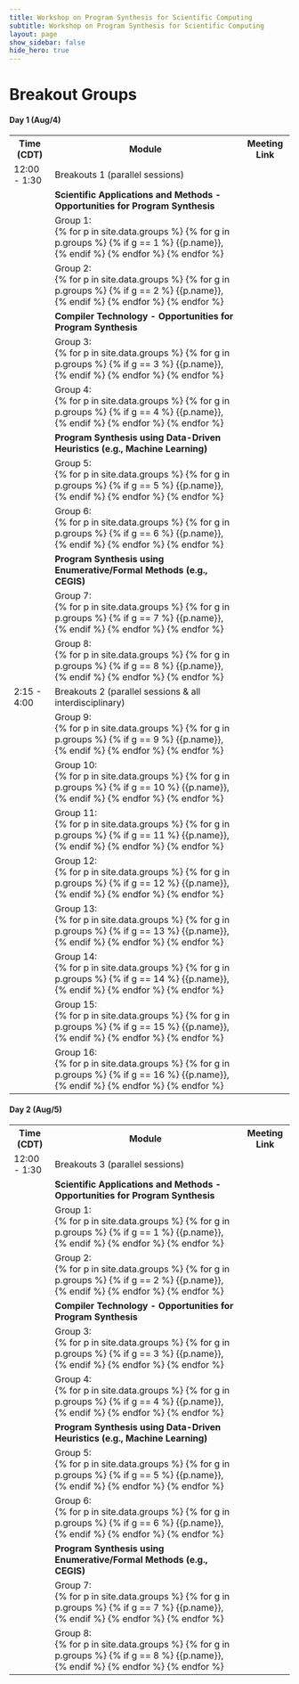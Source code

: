 ```yaml
---
title: Workshop on Program Synthesis for Scientific Computing
subtitle: Workshop on Program Synthesis for Scientific Computing
layout: page
show_sidebar: false
hide_hero: true
---
```

 
# Breakout Groups

#### Day 1 (Aug/4)

<table style="width:100%">
  <tr>
    <th>Time (CDT)</th>
    <th>Module</th>
    <th>Meeting Link</th>
  </tr>
  
  <tr>
    <td>12:00 - 1:30</td> <td>Breakouts 1 (parallel sessions)</td> <td> </td>
  </tr>
  
  <tr>
    <td> </td> <td><b>Scientific Applications and Methods - Opportunities for Program Synthesis</b></td> <td> </td>
  </tr>
  
  <tr> <td> </td> <td>Group 1: <br />
  {% for p in site.data.groups %}
  {% for g in p.groups %}
          {% if g == 1 %}
  {{p.name}},
          {% endif %}
  {% endfor %}
  {% endfor %}
  </td> 
  <td> </td>
  </tr>
  
  <tr> <td> </td> <td>Group 2: <br />
  {% for p in site.data.groups %}
  {% for g in p.groups %}
          {% if g == 2 %}
  {{p.name}},
          {% endif %}
  {% endfor %}
  {% endfor %}
  </td> 
  <td> </td>
  </tr>
  
  <tr>
    <td> </td> <td><b>Compiler Technology - Opportunities for Program Synthesis</b></td> <td> </td>
  </tr>
  
  <tr> <td> </td> <td>Group 3: <br />
  {% for p in site.data.groups %}
  {% for g in p.groups %}
          {% if g == 3 %}
  {{p.name}},
          {% endif %}
  {% endfor %}
  {% endfor %}
  </td> 
  <td> </td>
  </tr>
  
  <tr> <td> </td> <td>Group 4: <br />
  {% for p in site.data.groups %}
  {% for g in p.groups %}
          {% if g == 4 %}
  {{p.name}},
          {% endif %}
  {% endfor %}
  {% endfor %}
  </td> 
  <td> </td>
  </tr>
  
  <tr>
    <td> </td> <td><b>Program Synthesis using Data-Driven Heuristics (e.g., Machine Learning)</b></td> <td> </td>
  </tr>
  
  <tr> <td> </td> <td>Group 5: <br />
  {% for p in site.data.groups %}
  {% for g in p.groups %}
          {% if g == 5 %}
  {{p.name}},
          {% endif %}
  {% endfor %}
  {% endfor %}
  </td> 
  <td> </td>
  </tr>
  
  <tr> <td> </td> <td>Group 6: <br />
  {% for p in site.data.groups %}
  {% for g in p.groups %}
          {% if g == 6 %}
  {{p.name}},
          {% endif %}
  {% endfor %}
  {% endfor %}
  </td> 
  <td> </td>
  </tr>
  
  <tr>
    <td> </td> <td><b>Program Synthesis using Enumerative/Formal Methods (e.g., CEGIS)</b></td> <td> </td>
  </tr>
  
  <tr> <td> </td> <td>Group 7: <br />
  {% for p in site.data.groups %}
  {% for g in p.groups %}
          {% if g == 7 %}
  {{p.name}},
          {% endif %}
  {% endfor %}
  {% endfor %}
  </td> 
  <td> </td>
  </tr>
  
  <tr> <td> </td> <td>Group 8: <br />
  {% for p in site.data.groups %}
  {% for g in p.groups %}
          {% if g == 8 %}
  {{p.name}},
          {% endif %}
  {% endfor %}
  {% endfor %}
  </td> 
  <td> </td>
  </tr>
  
  <tr>
    <td>2:15 - 4:00</td> <td>Breakouts 2 (parallel sessions & all interdisciplinary)</td> <td> </td>
  </tr>
  
  <tr> <td> </td> <td>Group 9: <br />
  {% for p in site.data.groups %}
  {% for g in p.groups %}
          {% if g == 9 %}
  {{p.name}},
          {% endif %}
  {% endfor %}
  {% endfor %}
  </td> 
  <td> </td>
  </tr>
  
  <tr> <td> </td> <td>Group 10: <br />
  {% for p in site.data.groups %}
  {% for g in p.groups %}
          {% if g == 10 %}
  {{p.name}},
          {% endif %}
  {% endfor %}
  {% endfor %}
  </td> 
  <td> </td>
  </tr>
  
  <tr> <td> </td> <td>Group 11: <br />
  {% for p in site.data.groups %}
  {% for g in p.groups %}
          {% if g == 11 %}
  {{p.name}},
          {% endif %}
  {% endfor %}
  {% endfor %}
  </td> 
  <td> </td>
  </tr>
  
  <tr> <td> </td> <td>Group 12: <br />
  {% for p in site.data.groups %}
  {% for g in p.groups %}
          {% if g == 12 %}
  {{p.name}},
          {% endif %}
  {% endfor %}
  {% endfor %}
  </td> 
  <td> </td>
  </tr>
  
  <tr> <td> </td> <td>Group 13: <br />
  {% for p in site.data.groups %}
  {% for g in p.groups %}
          {% if g == 13 %}
  {{p.name}},
          {% endif %}
  {% endfor %}
  {% endfor %}
  </td> 
  <td> </td>
  </tr>
  
  <tr> <td> </td> <td>Group 14: <br />
  {% for p in site.data.groups %}
  {% for g in p.groups %}
          {% if g == 14 %}
  {{p.name}},
          {% endif %}
  {% endfor %}
  {% endfor %}
  </td> 
  <td> </td>
  </tr>
  
  <tr> <td> </td> <td>Group 15: <br />
  {% for p in site.data.groups %}
  {% for g in p.groups %}
          {% if g == 15 %}
  {{p.name}},
          {% endif %}
  {% endfor %}
  {% endfor %}
  </td> 
  <td> </td>
  </tr>
  
  <tr> <td> </td> <td>Group 16: <br />
  {% for p in site.data.groups %}
  {% for g in p.groups %}
          {% if g == 16 %}
  {{p.name}},
          {% endif %}
  {% endfor %}
  {% endfor %}
  </td> 
  <td> </td>
  </tr>
  
</table>

#### Day 2 (Aug/5)

<table style="width:100%">
  <tr>
    <th>Time (CDT)</th>
    <th>Module</th>
    <th>Meeting Link</th>
  </tr>
  
  <tr>
    <td>12:00 - 1:30</td> <td>Breakouts 3 (parallel sessions)</td> <td> </td>
  </tr>
  
  <tr>
    <td> </td> <td><b>Scientific Applications and Methods - Opportunities for Program Synthesis</b></td> <td> </td>
  </tr>
  
  <tr> <td> </td> <td>Group 1: <br />
  {% for p in site.data.groups %}
  {% for g in p.groups %}
          {% if g == 1 %}
  {{p.name}},
          {% endif %}
  {% endfor %}
  {% endfor %}
  </td> 
  <td> </td>
  </tr>
  
  <tr> <td> </td> <td>Group 2: <br />
  {% for p in site.data.groups %}
  {% for g in p.groups %}
          {% if g == 2 %}
  {{p.name}},
          {% endif %}
  {% endfor %}
  {% endfor %}
  </td> 
  <td> </td>
  </tr>
  
  <tr>
    <td> </td> <td><b>Compiler Technology - Opportunities for Program Synthesis</b></td> <td> </td>
  </tr>
  
  <tr> <td> </td> <td>Group 3: <br />
  {% for p in site.data.groups %}
  {% for g in p.groups %}
          {% if g == 3 %}
  {{p.name}},
          {% endif %}
  {% endfor %}
  {% endfor %}
  </td> 
  <td> </td>
  </tr>
  
  <tr> <td> </td> <td>Group 4: <br />
  {% for p in site.data.groups %}
  {% for g in p.groups %}
          {% if g == 4 %}
  {{p.name}},
          {% endif %}
  {% endfor %}
  {% endfor %}
  </td> 
  <td> </td>
  </tr>
  
  <tr>
    <td> </td> <td><b>Program Synthesis using Data-Driven Heuristics (e.g., Machine Learning)</b></td> <td> </td>
  </tr>
  
  <tr> <td> </td> <td>Group 5: <br />
  {% for p in site.data.groups %}
  {% for g in p.groups %}
          {% if g == 5 %}
  {{p.name}},
          {% endif %}
  {% endfor %}
  {% endfor %}
  </td> 
  <td> </td>
  </tr>
  
  <tr> <td> </td> <td>Group 6: <br />
  {% for p in site.data.groups %}
  {% for g in p.groups %}
          {% if g == 6 %}
  {{p.name}},
          {% endif %}
  {% endfor %}
  {% endfor %}
  </td> 
  <td> </td>
  </tr>
  
  <tr>
    <td> </td> <td><b>Program Synthesis using Enumerative/Formal Methods (e.g., CEGIS)</b></td> <td> </td>
  </tr>
  
  <tr> <td> </td> <td>Group 7: <br />
  {% for p in site.data.groups %}
  {% for g in p.groups %}
          {% if g == 7 %}
  {{p.name}},
          {% endif %}
  {% endfor %}
  {% endfor %}
  </td> 
  <td> </td>
  </tr>
  
  <tr> <td> </td> <td>Group 8: <br />
  {% for p in site.data.groups %}
  {% for g in p.groups %}
          {% if g == 8 %}
  {{p.name}},
          {% endif %}
  {% endfor %}
  {% endfor %}
  </td> 
  <td> </td>
  </tr>
  
</table>
